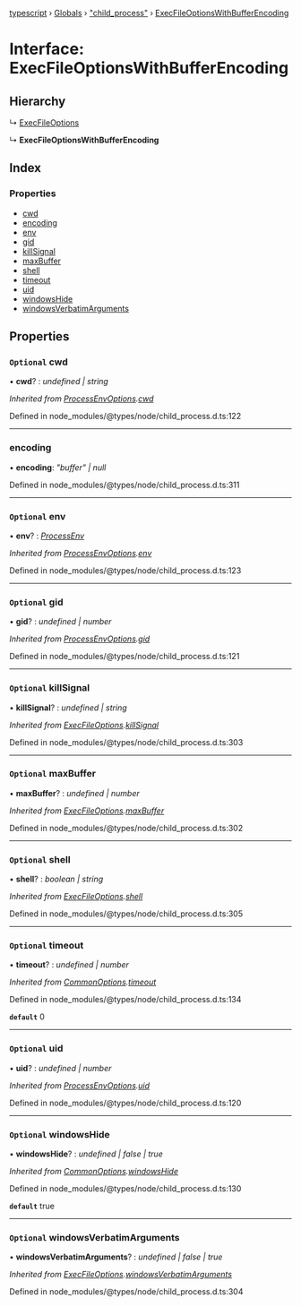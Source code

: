 [typescript](../README.md) › [Globals](../globals.md) › ["child_process"](../modules/_child_process_.md) › [ExecFileOptionsWithBufferEncoding](_child_process_.execfileoptionswithbufferencoding.md)

# Interface: ExecFileOptionsWithBufferEncoding

## Hierarchy

  ↳ [ExecFileOptions](_child_process_.execfileoptions.md)

  ↳ **ExecFileOptionsWithBufferEncoding**

## Index

### Properties

* [cwd](_child_process_.execfileoptionswithbufferencoding.md#optional-cwd)
* [encoding](_child_process_.execfileoptionswithbufferencoding.md#encoding)
* [env](_child_process_.execfileoptionswithbufferencoding.md#optional-env)
* [gid](_child_process_.execfileoptionswithbufferencoding.md#optional-gid)
* [killSignal](_child_process_.execfileoptionswithbufferencoding.md#optional-killsignal)
* [maxBuffer](_child_process_.execfileoptionswithbufferencoding.md#optional-maxbuffer)
* [shell](_child_process_.execfileoptionswithbufferencoding.md#optional-shell)
* [timeout](_child_process_.execfileoptionswithbufferencoding.md#optional-timeout)
* [uid](_child_process_.execfileoptionswithbufferencoding.md#optional-uid)
* [windowsHide](_child_process_.execfileoptionswithbufferencoding.md#optional-windowshide)
* [windowsVerbatimArguments](_child_process_.execfileoptionswithbufferencoding.md#optional-windowsverbatimarguments)

## Properties

### `Optional` cwd

• **cwd**? : *undefined | string*

*Inherited from [ProcessEnvOptions](_child_process_.processenvoptions.md).[cwd](_child_process_.processenvoptions.md#optional-cwd)*

Defined in node_modules/@types/node/child_process.d.ts:122

___

###  encoding

• **encoding**: *"buffer" | null*

Defined in node_modules/@types/node/child_process.d.ts:311

___

### `Optional` env

• **env**? : *[ProcessEnv](nodejs.processenv.md)*

*Inherited from [ProcessEnvOptions](_child_process_.processenvoptions.md).[env](_child_process_.processenvoptions.md#optional-env)*

Defined in node_modules/@types/node/child_process.d.ts:123

___

### `Optional` gid

• **gid**? : *undefined | number*

*Inherited from [ProcessEnvOptions](_child_process_.processenvoptions.md).[gid](_child_process_.processenvoptions.md#optional-gid)*

Defined in node_modules/@types/node/child_process.d.ts:121

___

### `Optional` killSignal

• **killSignal**? : *undefined | string*

*Inherited from [ExecFileOptions](_child_process_.execfileoptions.md).[killSignal](_child_process_.execfileoptions.md#optional-killsignal)*

Defined in node_modules/@types/node/child_process.d.ts:303

___

### `Optional` maxBuffer

• **maxBuffer**? : *undefined | number*

*Inherited from [ExecFileOptions](_child_process_.execfileoptions.md).[maxBuffer](_child_process_.execfileoptions.md#optional-maxbuffer)*

Defined in node_modules/@types/node/child_process.d.ts:302

___

### `Optional` shell

• **shell**? : *boolean | string*

*Inherited from [ExecFileOptions](_child_process_.execfileoptions.md).[shell](_child_process_.execfileoptions.md#optional-shell)*

Defined in node_modules/@types/node/child_process.d.ts:305

___

### `Optional` timeout

• **timeout**? : *undefined | number*

*Inherited from [CommonOptions](_child_process_.commonoptions.md).[timeout](_child_process_.commonoptions.md#optional-timeout)*

Defined in node_modules/@types/node/child_process.d.ts:134

**`default`** 0

___

### `Optional` uid

• **uid**? : *undefined | number*

*Inherited from [ProcessEnvOptions](_child_process_.processenvoptions.md).[uid](_child_process_.processenvoptions.md#optional-uid)*

Defined in node_modules/@types/node/child_process.d.ts:120

___

### `Optional` windowsHide

• **windowsHide**? : *undefined | false | true*

*Inherited from [CommonOptions](_child_process_.commonoptions.md).[windowsHide](_child_process_.commonoptions.md#optional-windowshide)*

Defined in node_modules/@types/node/child_process.d.ts:130

**`default`** true

___

### `Optional` windowsVerbatimArguments

• **windowsVerbatimArguments**? : *undefined | false | true*

*Inherited from [ExecFileOptions](_child_process_.execfileoptions.md).[windowsVerbatimArguments](_child_process_.execfileoptions.md#optional-windowsverbatimarguments)*

Defined in node_modules/@types/node/child_process.d.ts:304
